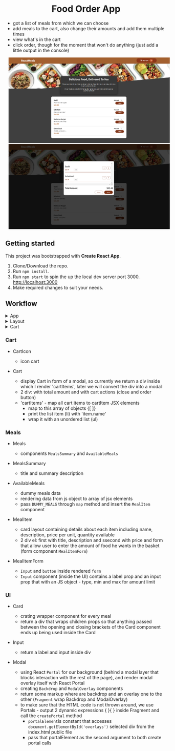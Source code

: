 <h1 align="center">Food Order App</h1>

- got a list of meals from which we can choose
- add meals to the cart, also change their amounts and add them multiple times
- view what's in the cart
- click order, though for the moment that won't do anything (just add a little output in the console)

<p>
    <img src="/src/assets/meals1.png" hspace="10" >
    <img src="/src/assets/meals2.png" hspace="10" >
</p>

## Getting started

This project was bootstrapped with **Create React App**.

1. Clone/Download the repo.
2. Run `npm install`.
3. Run `npm start` to spin the up the local dev server port 3000. [http://localhost:3000](http://localhost:3000/ "http://localhost:3000")
4. Make required changes to suit your needs.

## Workflow

<details>
           <summary>App</summary>
           <ul>
                <li>components `Header` and `Meals`</li>
            </ul>
</details>

<details>
    <summary>Layout</summary>
        <ul>
        <li>Header
            <ul>
            <li>2 blocks: header toolbar and image below the header</li>
            </ul>
        </li>
        <li>HeaderCartButton
            <ul>
                <li>button (with icon, text and number)</li>
            </ul>
        </li>
        </ul>
</details>

<details>
    <summary>Cart</summary>
        <ul>
        <li>CartIcon
            <ul>
            <li>icon cart</li>
            </ul>
        </li>
        <li>Cart
            <ul>
                <li>display Cart in form of a modal, so currently we return a div inside which I render 'cartItems', later we will convert the div into a modal</li>
                <li>2 div: with total amount and with cart actions (close and order button)</li>
                <li>'cartItems' - map all cart items to cartItem JSX elements</li>
                <ul>
                    <li>map to this array of objects {[ ]}</li>
                    <li>print the list item (li) with 'item.name'</li>
                    <li>wrap it with an unordered list (ul)</li>
                </ul>
            </ul>
        </li>
        </ul>
</details>

### Cart

- CartIcon

  - icon cart

- Cart
  - display Cart in form of a modal, so currently we return a div inside which I render 'cartItems', later we will convert the div into a modal
  - 2 div: with total amount and with cart actions (close and order button)
  - 'cartItems' - map all cart items to cartItem JSX elements
    - map to this array of objects {[ ]}
    - print the list item (li) with 'item.name'
    - wrap it with an unordered list (ul)

### Meals

- Meals

  - components `MealsSummary` and `AvailableMeals`

- MealsSummary

  - title and summary description

- AvailableMeals

  - dummy meals data
  - rendering data from js object to array of jsx elements
  - pass `DUMMY_MEALS` through `map` method and insert the `MealItem` component

- MealItem

  - card layout containing details about each item including name, description, price per unit, quantity available
  - 2 div el: first with title, description and ssecond with price and form that allow user to enter the amount of food he wants in the basket (form component `MealItemForm`)

- MealItemForm

  - `Input` and `button` inside rendered `form`
  - `Input` component (inside the UI) contains a label prop and an input prop that with an JS object - type, min and max for amount limit

### UI

- Card

  - crating wrapper component for every meal
  - return a div that wraps children props so that anything passed between the opening and closing brackets of the Card component ends up being used inside the Card

- Input

  - return a label and input inside div

- Modal
  - using React `Portal` for our background (behind a modal layer that blocks interaction with the rest of the page), and render modal overlay itself with React Portal
  - creating `Backdrop` and `ModalOverlay` components
  - return some markup where are backdrop and an overlay one to the other (`Fragment` wrap Backdrop and ModalOverlay)
  - to make sure that the HTML code is not thrown around, we use Portals - output 2 dynamic expressions { }{ } inside Fragment and call the `createPortal` method
    - `portalElement`is constant that accesses `document.getElementById('overlays')` selected div from the index.html public file
    - pass that portalElement as the second argument to both create portal calls
